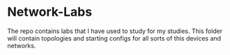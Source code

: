 # Network-Labs
The repo contains labs that I have used to study for my studies. This folder will contain topologies and starting configs for all sorts of this devices and networks.
